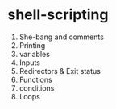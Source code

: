 # shell-scripting

1. She-bang and comments
2. Printing
3. variables
4. Inputs
5. Redirectors & Exit status
6. Functions
7. conditions
8. Loops

###